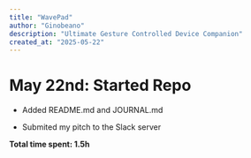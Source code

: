 ```yaml
---
title: "WavePad"
author: "Ginobeano"
description: "Ultimate Gesture Controlled Device Companion"
created_at: "2025-05-22"
---
```



# May 22nd: Started Repo

- Added README.md and JOURNAL.md

- Submited my pitch to the Slack server

**Total time spent: 1.5h**


